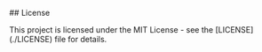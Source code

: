 \## License



This project is licensed under the MIT License - see the \[LICENSE](./LICENSE) file for details.



